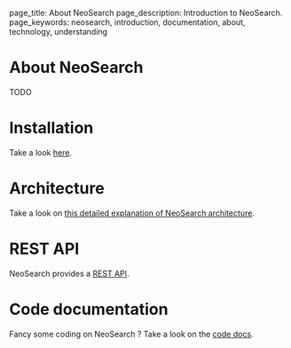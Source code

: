 page_title: About NeoSearch
page_description: Introduction to NeoSearch.
page_keywords: neosearch, introduction, documentation, about, technology, understanding

# About NeoSearch

TODO

# Installation

Take a look [here](installation.md).

# Architecture

Take a look on [this detailed explanation of NeoSearch architecture](architecture.md).

# REST API

NeoSearch provides a [REST API](./rest/index.html).

# Code documentation

Fancy some coding on NeoSearch ? Take a look on the [code docs](./code/index.html).
